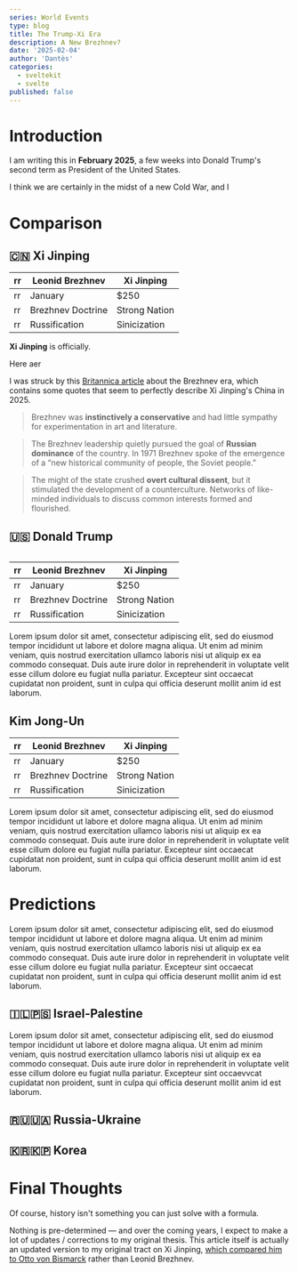 ```yaml
---
series: World Events
type: blog
title: The Trump-Xi Era
description: A New Brezhnev?
date: '2025-02-04'
author: 'Dantès'
categories:
  - sveltekit
  - svelte
published: false
---
```


<script>
  import Counter from './counter.svelte'
  import Table from '$lib/components/Table.svelte'


  let table1 = {
    title: 'Xi Jinping & Leonid Brezhnev',
    subtitle: 'The Conservative Autocrats',
    rows: [
      {
        title: 'Cultural Repression',
        subtitle: 'Both leaders had economically literate advisors.',
        cells: [
          {
            header: 'Arr',
            url: 'https://en.wikipedia.org/wiki/Alexei_Kosygin',
            content: 'Lorem ipsum dolor sit amet, consectetur adipiscing elit, sed do eiusmod tempor incididunt ut labore et dolore magna aliqua. Ut enim ad minim veniam, quis nostrud exercitation ullamco laboris nisi ut aliquip ex ea commodo consequat. Duis aute irure dolor in reprehenderit in voluptate velit esse cillum dolore eu fugiat nulla pariatur. Excepteur sint occaecat cupidatat non proident, sunt in culpa qui officia deserunt mollit anim id est laborum.'
          },
          {
            header: 'Li Keqiang',
            url: 'https://en.wikipedia.org/wiki/Li_Keqiang',
            content: 'Lorem ipsum dolor sit amet, consectetur adipiscing elit, sed do eiusmod tempor incididunt ut labore et dolore magna aliqua. Ut enim ad minim veniam, quis nostrud exercitation ullamco laboris nisi ut aliquip ex ea commodo consequat. Duis aute irure dolor in reprehenderit in voluptate velit esse cillum dolore eu fugiat nulla pariatur. Excepteur sint occaecat cupidatat non proident, sunt in culpa qui officia deserunt mollit anim id est laborum.'
          },
        ]
      },
      {
        title: 'Foreign Aggression',
        subtitle: 'Both leaders had economically literate advisors.',
        cells: [
          {
            header: 'Brezhnev Doctrine',
            url: 'https://en.wikipedia.org/wiki/Alexei_Kosygin',
            content: 'The Brezhnev'
          },
          {
            header: 'Wolf Warrior Diplomacy',
            url: 'https://en.wikipedia.org/wiki/Li_Keqiang',
            content: 'Lorem ipsum dolor sit amet, consectetur adipiscing elit, sed do eiusmod tempor incididunt ut labore et dolore magna aliqua. Ut enim ad minim veniam, quis nostrud exercitation ullamco laboris nisi ut aliquip ex ea commodo consequat. Duis aute irure dolor in reprehenderit in voluptate velit esse cillum dolore eu fugiat nulla pariatur. Excepteur sint occaecat cupidatat non proident, sunt in culpa qui officia deserunt mollit anim id est laborum.'
          },
        ]
      },
      {
        title: 'Cult of Personality',
        subtitle: 'Both leaders had economically literate advisors.',
        cells: [
          {
            header: 'Brezhnev',
            url: 'https://en.wikipedia.org/wiki/Alexei_Kosygin',
            content: 'The Brezhnev'
          },
          {
            header: 'Xi Jinping',
            url: 'https://en.wikipedia.org/wiki/Li_Keqiang',
            content: 'Lorem ipsum dolor sit amet, consectetur adipiscing elit, sed do eiusmod tempor incididunt ut labore et dolore magna aliqua. Ut enim ad minim veniam, quis nostrud exercitation ullamco laboris nisi ut aliquip ex ea commodo consequat. Duis aute irure dolor in reprehenderit in voluptate velit esse cillum dolore eu fugiat nulla pariatur. Excepteur sint occaecat cupidatat non proident, sunt in culpa qui officia deserunt mollit anim id est laborum.'
          },
        ]
      },
      {
        title: 'Economic Stagnation',
        subtitle: 'Both leaders had economically literate advisors.',
        cells: [
          {
            header: 'The Era of Stagnation',
            url: 'https://en.wikipedia.org/wiki/Alexei_Kosygin',
            content: 'Lorem ipsum dolor sit amet, consectetur adipiscing elit, sed do eiusmod tempor incididunt ut labore et dolore magna aliqua. Ut enim ad minim veniam, quis nostrud exercitation ullamco laboris nisi ut aliquip ex ea commodo consequat. Duis aute irure dolor in reprehenderit in voluptate velit esse cillum dolore eu fugiat nulla pariatur. Excepteur sint occaecat cupidatat non proident, sunt in culpa qui officia deserunt mollit anim id est laborum.'
          },
          {
            header: 'The End of the Chinese Miracle',
            url: 'https://en.wikipedia.org/wiki/Li_Keqiang',
            content: 'Lorem ipsum dolor sit amet, consectetur adipiscing elit, sed do eiusmod tempor incididunt ut labore et dolore magna aliqua. Ut enim ad minim veniam, quis nostrud exercitation ullamco laboris nisi ut aliquip ex ea commodo consequat. Duis aute irure dolor in reprehenderit in voluptate velit esse cillum dolore eu fugiat nulla pariatur. Excepteur sint occaecat cupidatat non proident, sunt in culpa qui officia deserunt mollit anim id est laborum.'
          },
        ]
      },
      {
        title: 'Smart Sidekick',
        subtitle: 'Both leaders had economically literate advisors.',
        cells: [
          {
            header: 'Alexei Kosygin',
            url: 'https://en.wikipedia.org/wiki/Alexei_Kosygin',
            content: 'Lorem ipsum dolor sit amet, consectetur adipiscing elit, sed do eiusmod tempor incididunt ut labore et dolore magna aliqua. Ut enim ad minim veniam, quis nostrud exercitation ullamco laboris nisi ut aliquip ex ea commodo consequat. Duis aute irure dolor in reprehenderit in voluptate velit esse cillum dolore eu fugiat nulla pariatur. Excepteur sint occaecat cupidatat non proident, sunt in culpa qui officia deserunt mollit anim id est laborum.'
          },
          {
            header: 'Li Keqiang',
            url: 'https://en.wikipedia.org/wiki/Li_Keqiang',
            content: 'Lorem ipsum dolor sit amet, consectetur adipiscing elit, sed do eiusmod tempor incididunt ut labore et dolore magna aliqua. Ut enim ad minim veniam, quis nostrud exercitation ullamco laboris nisi ut aliquip ex ea commodo consequat. Duis aute irure dolor in reprehenderit in voluptate velit esse cillum dolore eu fugiat nulla pariatur. Excepteur sint occaecat cupidatat non proident, sunt in culpa qui officia deserunt mollit anim id est laborum.'
          },
        ]
      }
    ]
  }


</script>


# Introduction

I am writing this in **February 2025**, a few weeks into Donald Trump's second term as President of the United States.


I think we are certainly in the midst of a new Cold War, and I

# Comparison

  ## 🇨🇳 Xi Jinping

  |  rr           | Leonid Brezhnev             | Xi Jinping          |
  | --------         | --------                    | -------             |
  |  rr         | January                       | $250                |
  |  rr          | Brezhnev Doctrine             | Strong Nation                 |
  |  rr         | Russification                 | Sinicization               |


<Table data = {table1} />


  **Xi Jinping** is officially.

  Here aer

  I was struck by this [Britannica article](https://www.britannica.com/place/Soviet-Union/The-Brezhnev-era) about the Brezhnev era, which contains
  some quotes that seem to perfectly describe Xi Jinping's China in 2025.

  > Brezhnev was **instinctively a conservative** and had little sympathy for experimentation in art and literature.

  > The Brezhnev leadership quietly pursued the goal of **Russian dominance** of the country. In 1971 Brezhnev spoke of the emergence of a “new historical community of people, the Soviet people.”

  > The might of the state crushed **overt cultural dissent**, but it stimulated the development of a counterculture. Networks of like-minded individuals to discuss common interests formed and flourished.



  ## 🇺🇸 Donald Trump

  |  rr           | Leonid Brezhnev             | Xi Jinping          |
  | --------         | --------                    | -------             |
  |  rr         | January                       | $250                |
  |  rr          | Brezhnev Doctrine             | Strong Nation                 |
  |  rr         | Russification                 | Sinicization               |

  Lorem ipsum dolor sit amet, consectetur adipiscing elit, sed do eiusmod tempor incididunt ut labore et dolore magna aliqua. Ut enim ad minim veniam, quis nostrud exercitation ullamco laboris nisi ut aliquip ex ea commodo consequat. Duis aute irure dolor in reprehenderit in voluptate velit esse cillum dolore eu fugiat nulla pariatur. Excepteur sint occaecat cupidatat non proident, sunt in culpa qui officia deserunt mollit anim id est laborum.

  ## Kim Jong-Un

  |  rr           | Leonid Brezhnev             | Xi Jinping          |
  | --------         | --------                    | -------             |
  |  rr         | January                       | $250                |
  |  rr          | Brezhnev Doctrine             | Strong Nation                 |
  |  rr         | Russification                 | Sinicization               |

  Lorem ipsum dolor sit amet, consectetur adipiscing elit, sed do eiusmod tempor incididunt ut labore et dolore magna aliqua. Ut enim ad minim veniam, quis nostrud exercitation ullamco laboris nisi ut aliquip ex ea commodo consequat. Duis aute irure dolor in reprehenderit in voluptate velit esse cillum dolore eu fugiat nulla pariatur. Excepteur sint occaecat cupidatat non proident, sunt in culpa qui officia deserunt mollit anim id est laborum.


# Predictions

Lorem ipsum dolor sit amet, consectetur adipiscing elit, sed do eiusmod tempor incididunt ut labore et dolore magna aliqua. Ut enim ad minim veniam, quis nostrud exercitation ullamco laboris nisi ut aliquip ex ea commodo consequat. Duis aute irure dolor in reprehenderit in voluptate velit esse cillum dolore eu fugiat nulla pariatur. Excepteur sint occaecat cupidatat non proident, sunt in culpa qui officia deserunt mollit anim id est laborum.

  ## 🇮🇱🇵🇸 Israel-Palestine

  Lorem ipsum dolor sit amet, consectetur adipiscing elit, sed do eiusmod tempor incididunt ut labore et dolore magna aliqua. Ut enim ad minim veniam, quis nostrud exercitation ullamco laboris nisi ut aliquip ex ea commodo consequat. Duis aute irure dolor in reprehenderit in voluptate velit esse cillum dolore eu fugiat nulla pariatur. Excepteur sint occaevvcat cupidatat non proident, sunt in culpa qui officia deserunt mollit anim id est laborum.

  ## 🇷🇺🇺🇦 Russia-Ukraine

  ## 🇰🇷🇰🇵 Korea


# Final Thoughts


Of course, history isn't something you can just solve with a formula.


Nothing is pre-determined — and over the coming years, I expect to make a lot of updates / corrections to my original thesis.
This article itself is actually an updated version to my original tract on Xi Jinping, [which compared him to Otto von Bismarck](https://heewon.io/blog/xi/) rather than Leonid Brezhnev.